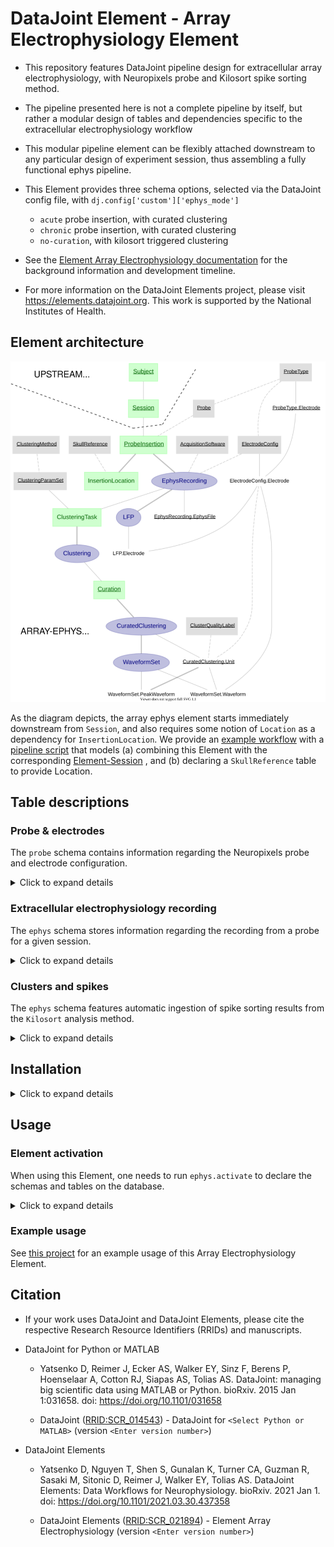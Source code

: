 # DataJoint Element - Array Electrophysiology Element

+ This repository features DataJoint pipeline design for extracellular array electrophysiology, 
with Neuropixels probe and Kilosort spike sorting method. 

+ The pipeline presented here is not a complete pipeline by itself, but rather a modular
design of tables and dependencies specific to the extracellular electrophysiology
workflow

+ This modular pipeline element can be flexibly attached downstream 
to any particular design of experiment session, thus assembling a fully functional 
ephys pipeline.

+ This Element provides three schema options, selected via the DataJoint config file, with `dj.config['custom']['ephys_mode']`
  + `acute` probe insertion, with curated clustering
  + `chronic` probe insertion, with curated clustering
  + `no-curation`, with kilosort triggered clustering

+ See the [Element Array Electrophysiology documentation](https://elements.datajoint.org/description/array_ephys/) for the background information and development timeline.

+ For more information on the DataJoint Elements project, please visit https://elements.datajoint.org.  This work is supported by the National Institutes of Health.

## Element architecture

![element-array-ephys diagram](images/attached_array_ephys_element.svg)

As the diagram depicts, the array ephys element starts immediately downstream from `Session`, 
and also requires some notion of `Location` as a dependency for `InsertionLocation`. We 
provide an [example workflow](https://github.com/datajoint/workflow-array-ephys/) with a 
[pipeline script](https://github.com/datajoint/workflow-array-ephys/blob/main/workflow_array_ephys/pipeline.py)
that models (a) combining this Element with the corresponding [Element-Session](https://github.com/datajoint/element-session)
, and (b) declaring a `SkullReference` table to provide Location.

## Table descriptions

### Probe & electrodes

The `probe` schema contains information regarding the Neuropixels probe and electrode configuration.

<details>
<summary>Click to expand details</summary>

+ `ProbeType` - a lookup table specifying the type of Neuropixels probe (e.g. "neuropixels 1.0", "neuropixels 2.0 single-shank")

+ `ProbeType.Electrode` - all electrode and their properties for a particular probe type
    + An electrode here refers to one recordable electrode site on the Neuropixels probe (e.g. for Neuropixels 1.0, there are 960 sites per shank)

+ `Probe` - record of an actual physical probe, identifiable by some unique ID (e.g. probe's serial number)

+ `ElectrodeConfig` - particular electrode configuration to be used for ephys recording

+ `ElectrodeConfig.Electrode` - corresponding electrodes in `ProbeType.Electrode` that are used for recording in this electrode configuration (e.g. for Neuropixels 1.0 or 2.0, there can be at most 384 electrodes usable for recording per probe)

</details>

### Extracellular electrophysiology recording

The `ephys` schema stores information regarding the recording from a probe for a given session.

<details>
<summary>Click to expand details</summary>

+ `ProbeInsertion` - a surgical insertion of a probe in the brain. Every experimental session consists of one or more entries in `ProbeInsertion` with a corresponding `InsertionLocation` each

+ `EphysRecording` - each `ProbeInsertion` is accompanied by a corresponding `EphysRecording`, specifying the `ElectrodeConfig` used for the recording from the `Probe` defined in such `ProbeInsertion`

</details>

### Clusters and spikes

The `ephys` schema features automatic ingestion of spike sorting results from the `Kilosort` analysis method. 

<details>
<summary>Click to expand details</summary>

+ `Clustering` - specify instance(s) of clustering on an `EphysRecording`, by some `ClusteringMethod`

+ `Curation` - specify instance(s) of curations performed on the output of a given `Clustering`

+ `CuratedClustering` - set of results from a particular round of clustering/curation
    + `CuratedClustering.Unit` - Identified unit(s) from one `Curation`, and the associated properties (e.g. cluster quality, spike times, spike depths, etc.)
    + `WaveformSet` - A set of spike waveforms for units from a given CuratedClustering

</details>

## Installation
<details>
<summary>Click to expand details</summary>

+ Install `element-array-ephys`
    ```
    pip install element-array-ephys
    ```

+ Upgrade `element-array-ephys` previously installed with `pip`
    ```
    pip install --upgrade element-array-ephys
    ```

+ Install `element-interface`
    + `element-interface` is a dependency of `element-array-ephys`, however it is not contained within `requirements.txt`.
    ```
    pip install "element-interface @ git+https://github.com/datajoint/element-interface"
    ```

</details>

## Usage

### Element activation

When using this Element, one needs to run `ephys.activate` to declare the schemas and tables on the database.

<details>
<summary>Click to expand details</summary>

To activate the `element-array-ephys`, ones need to provide:

1. Schema names
    + schema name for the probe module
    + schema name for the ephys module

2. Upstream tables
    + Session table: A set of keys identifying a recording session (see [Element-Session](https://github.com/datajoint/element-session)).
    + SkullReference table: A reference table for InsertionLocation, specifying the skull reference (see [example pipeline](https://github.com/datajoint/workflow-array-ephys/blob/main/workflow_array_ephys/pipeline.py)).

3. Utility functions. See [example definitions here](https://github.com/datajoint/workflow-array-ephys/blob/main/workflow_array_ephys/paths.py)
    + get_ephys_root_data_dir(): Returns your root data directory.
    + get_session_directory(): Returns the path of the session data relative to the root.

For more detail, check the docstring of the `element-array-ephys`:

    help(probe.activate)
    help(ephys.activate)

</details>

### Example usage

See [this project](https://github.com/datajoint/workflow-array-ephys) for an example usage of this Array Electrophysiology Element.

## Citation

+ If your work uses DataJoint and DataJoint Elements, please cite the respective Research Resource Identifiers (RRIDs) and manuscripts.

+ DataJoint for Python or MATLAB
    + Yatsenko D, Reimer J, Ecker AS, Walker EY, Sinz F, Berens P, Hoenselaar A, Cotton RJ, Siapas AS, Tolias AS. DataJoint: managing big scientific data using MATLAB or Python. bioRxiv. 2015 Jan 1:031658. doi: https://doi.org/10.1101/031658

    + DataJoint ([RRID:SCR_014543](https://scicrunch.org/resolver/SCR_014543)) - DataJoint for `<Select Python or MATLAB>` (version `<Enter version number>`)

+ DataJoint Elements
    + Yatsenko D, Nguyen T, Shen S, Gunalan K, Turner CA, Guzman R, Sasaki M, Sitonic D, Reimer J, Walker EY, Tolias AS. DataJoint Elements: Data Workflows for Neurophysiology. bioRxiv. 2021 Jan 1. doi: https://doi.org/10.1101/2021.03.30.437358

    + DataJoint Elements ([RRID:SCR_021894](https://scicrunch.org/resolver/SCR_021894)) - Element Array Electrophysiology (version `<Enter version number>`)